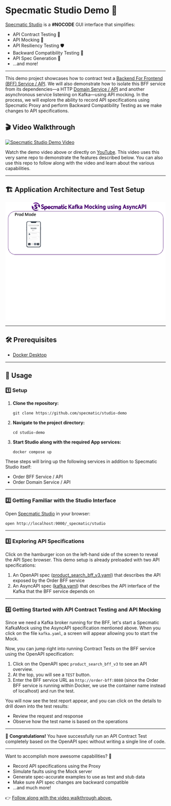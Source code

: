# Specmatic Studio Demo 🚀

[Specmatic Studio](https://specmatic.io/specmatic-studio/) is a **#NOCODE** GUI interface that simplifies:
- API Contract Testing 🤝
- API Mocking 🧪
- API Resiliency Testing 🛡️
- Backward Compatibility Testing 🔄
- API Spec Generation 📄
- ...and more!

---

This demo project showcases how to contract test a [Backend For Frontend (BFF) Service / API](https://github.com/specmatic/specmatic-order-bff-java). We will also demonstrate how to isolate this BFF service from its dependencies—a HTTP [Domain Service / API](https://github.com/specmatic/specmatic-order-api-java) and another asynchronous service listening on Kafka—using API mocking. In the process, we will explore the ability to record API specifications using Specmatic Proxy and perform Backward Compatibility Testing as we make changes to API specifications.

## 🎬 Video Walkthrough

[![Specmatic Studio Demo Video](https://img.youtube.com/vi/pdy6Z1BXbV0/0.jpg)](https://www.youtube.com/watch?v=pdy6Z1BXbV0)

Watch the demo video above or directly on [YouTube](https://www.youtube.com/watch?v=pdy6Z1BXbV0). This video uses this very same repo to demonstrate the features described below. You can also use this repo to follow along with the video and learn about the various capabilities.

---

## 🏗️ Application Architecture and Test Setup

![HTML client talks to client API which talks to backend API](specmatic-order-bff-architecture.gif)

---

## 🛠️ Prerequisites

- [Docker Desktop](https://www.docker.com/products/docker-desktop/)

---

## 🚦 Usage

### 1️⃣ Setup

1. **Clone the repository:**
   ```shell
   git clone https://github.com/specmatic/studio-demo
   ```

2. **Navigate to the project directory:**
   ```shell
   cd studio-demo
   ```

3. **Start Studio along with the required App services:**
   ```shell
   docker compose up
   ```

These steps will bring up the following services in addition to Specmatic Studio itself:
- Order BFF Service / API
- Order Domain Service / API

---

### 2️⃣ Getting Familiar with the Studio Interface

Open [Specmatic Studio](http://localhost:9000/_specmatic/studio) in your browser:
   ```shell
   open http://localhost:9000/_specmatic/studio
   ```

---

### 3️⃣ Exploring API Specifications

Click on the hamburger icon on the left-hand side of the screen to reveal the API Spec browser. This demo setup is already preloaded with two API specifications:
1. An OpenAPI spec ([product_search_bff_v3.yaml](specs/product_search_bff_v3.yaml)) that describes the API exposed by the Order BFF service
2. An AsyncAPI spec ([kafka.yaml](specs/kafka.yaml)) that describes the API interface of the Kafka that the BFF service depends on

---

### 4️⃣ Getting Started with API Contract Testing and API Mocking

Since we need a Kafka broker running for the BFF, let's start a Specmatic KafkaMock using the AsyncAPI specification mentioned above. When you click on the file `kafka.yaml`, a screen will appear allowing you to start the Mock.

Now, you can jump right into running Contract Tests on the BFF service using the OpenAPI specification:
1. Click on the OpenAPI spec `product_search_bff_v3` to see an API overview.
2. At the top, you will see a `TEST` button.
3. Enter the BFF service URL as `http://order-bff:8080` (since the Order BFF service is running within Docker, we use the container name instead of localhost) and run the test.

You will now see the test report appear, and you can click on the details to drill down into the test results:
- Review the request and response
- Observe how the test name is based on the operations

---

🎉 **Congratulations!** You have successfully run an API Contract Test completely based on the OpenAPI spec without writing a single line of code.

---

Want to accomplish more awesome capabilities? 🎯

- Record API specifications using the Proxy
- Simulate faults using the Mock server
- Generate spec-accurate examples to use as test and stub data
- Make sure API spec changes are backward compatible
- ...and much more!

👉 [Follow along with the video walkthrough above.](#-video-walkthrough)